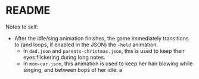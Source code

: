 # README

Notes to self:
- After the idle/sing animation finishes, the game immediately transitions to (and loops, if enabled in the JSON) the `-hold` animation.
  - In `dad.json` and `parents-christmas.json`, this is used to keep their eyes flickering during long notes.
  - In `mom-car.json`, this animation is used to keep her hair blowing while singing, and between bops of her idle.
a
